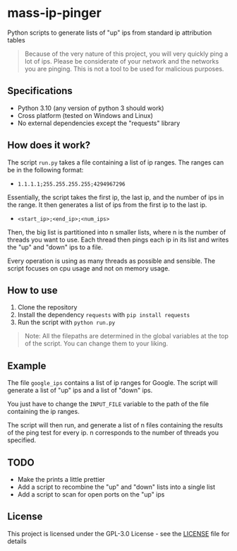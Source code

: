 # mass-ip-pinger

Python scripts to generate lists of "up" ips from standard ip attribution tables

> Because of the very nature of this project, you will very quickly ping a lot of ips. Please be considerate of your network and the networks you are pinging. This is not a tool to be used for malicious purposes.

## Specifications

- Python 3.10 (any version of python 3 should work)
- Cross platform (tested on Windows and Linux)
- No external dependencies except the "requests" library

## How does it work?

The script `run.py` takes a file containing a list of ip ranges. The ranges can be in the following format:

- `1.1.1.1;255.255.255.255;4294967296`

Essentially, the script takes the first ip, the last ip, and the number of ips in the range. It then generates a list of ips from the first ip to the last ip.

- `<start_ip>;<end_ip>;<num_ips>`

Then, the big list is partitioned into n smaller lists, where n is the number of threads you want to use. Each thread then pings each ip in its list and writes the "up" and "down" ips to a file.

Every operation is using as many threads as possible and sensible. The script focuses on cpu usage and not on memory usage.

## How to use

1. Clone the repository
2. Install the dependency `requests` with `pip install requests`
3. Run the script with `python run.py`
> Note: All the filepaths are determined in the global variables at the top of the script. You can change them to your liking.

## Example

The file `google_ips` contains a list of ip ranges for Google. The script will generate a list of "up" ips and a list of "down" ips.

You just have to change the `INPUT_FILE` variable to the path of the file containing the ip ranges.

The script will then run, and generate a list of n files containing the results of the ping test for every ip. n corresponds to the number of threads you specified.

## TODO

- Make the prints a little prettier
- Add a script to recombine the "up" and "down" lists into a single list
- Add a script to scan for open ports on the "up" ips

## License

This project is licensed under the GPL-3.0 License - see the [LICENSE](LICENSE) file for details